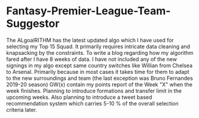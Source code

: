 # Fantasy-Premier-League-Team-Suggestor

The ALgoalRITHM has the latest updated algo which I have used for selecting my Top 15 Squad.
It primarily requires intricate data cleaning and knapsacking by the constraints.
To write a blog regarding how my algorithm fared after I have 8 weeks of data. 
I have not included any of the new signings in my algo except same country switches like Willian from Chelsea to Arsenal.
Primarily because in most cases it takes time for them to adapt to the new surroundings and team (the last exception was Bruno Fernandes 2019-20 season)
GW(x) contain my points report of the Week "X" when the week finishes.
Planning to introduce formations and transfer limit in the upcoming weeks.
Also planning to introduce a tweet based recommendation system which carries 5-10 % of the overall selection criteria later.

